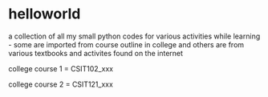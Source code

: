 # helloworld

a collection of all my small python codes for various activities while learning - some are imported from course outline in college and others are from various textbooks and activites found on the internet

college course 1 = CSIT102_xxx

college course 2 = CSIT121_xxx

